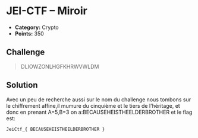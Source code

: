 # JEI-CTF – Miroir

* **Category:** Crypto
* **Points:** 350

## Challenge
>   DLIOWZONLHGFKHRWVWLDM 
## Solution
Avec un peu de recherche aussi sur le nom du challenge nous tombons sur le chiffrement affine,il mumure du cinquième et le tiers de l'héritage, et donc en prenant A=5,B=3 on a:BECAUSEHEISTHEELDERBROTHER et le flag est:
```
JeiCtf_{ BECAUSEHEISTHEELDERBROTHER }
```
